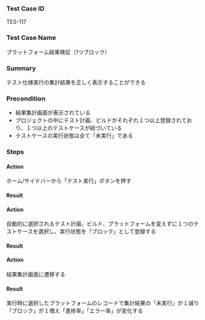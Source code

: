### Test Case ID
TES-117

### Test Case Name
プラットフォーム結果検証（1つブロック）

### Summary
テスト仕様実行の集計結果を正しく表示することができる

### Precondition
* 結果集計画面が表示されている
* プロジェクトの中にテスト計画、ビルドがそれぞれ１つ以上登録されており、１つ以上のテストケースが紐づいている
* テストケースの実行状態は全て「未実行」である

### Steps

#### Action
ホーム/サイドバーから「テスト実行」ボタンを押す
#### Result

#### Action
自動的に選択されるテスト計画、ビルド、プラットフォームを変えずに１つのテストケースを選択し、実行状態を「ブロック」として登録する
#### Result

#### Action
結果集計画面に遷移する
#### Result
実行時に選択したプラットフォームのレコードで集計結果の「未実行」が１減り「ブロック」が１増え「進捗率」「エラー率」が変化する
